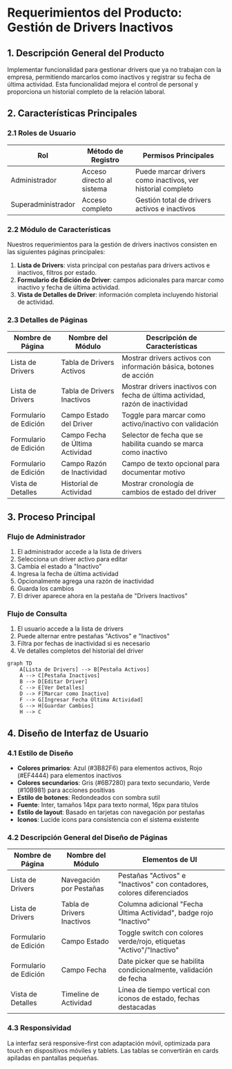 # Requerimientos del Producto: Gestión de Drivers Inactivos

## 1. Descripción General del Producto

Implementar funcionalidad para gestionar drivers que ya no trabajan con la empresa, permitiendo marcarlos como inactivos y registrar su fecha de última actividad. Esta funcionalidad mejora el control de personal y proporciona un historial completo de la relación laboral.

## 2. Características Principales

### 2.1 Roles de Usuario

| Rol | Método de Registro | Permisos Principales |
|-----|-------------------|---------------------|
| Administrador | Acceso directo al sistema | Puede marcar drivers como inactivos, ver historial completo |
| Superadministrador | Acceso completo | Gestión total de drivers activos e inactivos |

### 2.2 Módulo de Características

Nuestros requerimientos para la gestión de drivers inactivos consisten en las siguientes páginas principales:

1. **Lista de Drivers**: vista principal con pestañas para drivers activos e inactivos, filtros por estado.
2. **Formulario de Edición de Driver**: campos adicionales para marcar como inactivo y fecha de última actividad.
3. **Vista de Detalles de Driver**: información completa incluyendo historial de actividad.

### 2.3 Detalles de Páginas

| Nombre de Página | Nombre del Módulo | Descripción de Características |
|------------------|-------------------|-------------------------------|
| Lista de Drivers | Tabla de Drivers Activos | Mostrar drivers activos con información básica, botones de acción |
| Lista de Drivers | Tabla de Drivers Inactivos | Mostrar drivers inactivos con fecha de última actividad, razón de inactividad |
| Formulario de Edición | Campo Estado del Driver | Toggle para marcar como activo/inactivo con validación |
| Formulario de Edición | Campo Fecha de Última Actividad | Selector de fecha que se habilita cuando se marca como inactivo |
| Formulario de Edición | Campo Razón de Inactividad | Campo de texto opcional para documentar motivo |
| Vista de Detalles | Historial de Actividad | Mostrar cronología de cambios de estado del driver |

## 3. Proceso Principal

### Flujo de Administrador

1. El administrador accede a la lista de drivers
2. Selecciona un driver activo para editar
3. Cambia el estado a "Inactivo"
4. Ingresa la fecha de última actividad
5. Opcionalmente agrega una razón de inactividad
6. Guarda los cambios
7. El driver aparece ahora en la pestaña de "Drivers Inactivos"

### Flujo de Consulta

1. El usuario accede a la lista de drivers
2. Puede alternar entre pestañas "Activos" e "Inactivos"
3. Filtra por fechas de inactividad si es necesario
4. Ve detalles completos del historial del driver

```mermaid
graph TD
    A[Lista de Drivers] --> B[Pestaña Activos]
    A --> C[Pestaña Inactivos]
    B --> D[Editar Driver]
    C --> E[Ver Detalles]
    D --> F[Marcar como Inactivo]
    F --> G[Ingresar Fecha Última Actividad]
    G --> H[Guardar Cambios]
    H --> C
```

## 4. Diseño de Interfaz de Usuario

### 4.1 Estilo de Diseño

- **Colores primarios**: Azul (#3B82F6) para elementos activos, Rojo (#EF4444) para elementos inactivos
- **Colores secundarios**: Gris (#6B7280) para texto secundario, Verde (#10B981) para acciones positivas
- **Estilo de botones**: Redondeados con sombra sutil
- **Fuente**: Inter, tamaños 14px para texto normal, 16px para títulos
- **Estilo de layout**: Basado en tarjetas con navegación por pestañas
- **Iconos**: Lucide icons para consistencia con el sistema existente

### 4.2 Descripción General del Diseño de Páginas

| Nombre de Página | Nombre del Módulo | Elementos de UI |
|------------------|-------------------|----------------|
| Lista de Drivers | Navegación por Pestañas | Pestañas "Activos" e "Inactivos" con contadores, colores diferenciados |
| Lista de Drivers | Tabla de Drivers Inactivos | Columna adicional "Fecha Última Actividad", badge rojo "Inactivo" |
| Formulario de Edición | Campo Estado | Toggle switch con colores verde/rojo, etiquetas "Activo"/"Inactivo" |
| Formulario de Edición | Campo Fecha | Date picker que se habilita condicionalmente, validación de fecha |
| Vista de Detalles | Timeline de Actividad | Línea de tiempo vertical con iconos de estado, fechas destacadas |

### 4.3 Responsividad

La interfaz será responsive-first con adaptación móvil, optimizada para touch en dispositivos móviles y tablets. Las tablas se convertirán en cards apiladas en pantallas pequeñas.